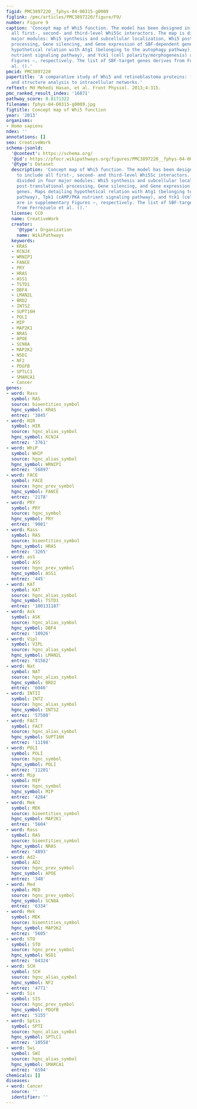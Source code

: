```yaml
---
figid: PMC3897220__fphys-04-00315-g0009
figlink: /pmc/articles/PMC3897220/figure/F9/
number: Figure 9
caption: 'Concept map of Whi5 function. The model has been designed in order to include
  all first-, second- and third-level Whi5Sc interactors. The map is divided in four
  major modules: Whi5 synthesis and subcellular localization, Whi5 post-translational
  processing, Gene silencing, and Gene expression of SBF-dependent genes. Maps detailing
  hypothetical relation with Atg1 (belonging to the autophagy pathway), Tpk1 (cAMP/PKA
  nutrient signaling pathway), and Yck1 (cell polarity/morphogenesis) are in supplementary
  Figures –, respectively. The list of SBF-target genes derives from Ferrezuelo et
  al. ().'
pmcid: PMC3897220
papertitle: 'A comparative study of Whi5 and retinoblastoma proteins: from sequence
  and structure analysis to intracellular networks.'
reftext: Md Mehedi Hasan, et al. Front Physiol. 2013;4:315.
pmc_ranked_result_index: '16871'
pathway_score: 0.8171322
filename: fphys-04-00315-g0009.jpg
figtitle: Concept map of Whi5 function
year: '2013'
organisms:
- Homo sapiens
ndex: ''
annotations: []
seo: CreativeWork
schema-jsonld:
  '@context': https://schema.org/
  '@id': https://pfocr.wikipathways.org/figures/PMC3897220__fphys-04-00315-g0009.html
  '@type': Dataset
  description: 'Concept map of Whi5 function. The model has been designed in order
    to include all first-, second- and third-level Whi5Sc interactors. The map is
    divided in four major modules: Whi5 synthesis and subcellular localization, Whi5
    post-translational processing, Gene silencing, and Gene expression of SBF-dependent
    genes. Maps detailing hypothetical relation with Atg1 (belonging to the autophagy
    pathway), Tpk1 (cAMP/PKA nutrient signaling pathway), and Yck1 (cell polarity/morphogenesis)
    are in supplementary Figures –, respectively. The list of SBF-target genes derives
    from Ferrezuelo et al. ().'
  license: CC0
  name: CreativeWork
  creator:
    '@type': Organization
    name: WikiPathways
  keywords:
  - KRAS
  - KCNJ4
  - WRNIP1
  - FANCE
  - PRY
  - HRAS
  - ASS1
  - TSTD1
  - DBF4
  - LMAN2L
  - BRD2
  - INTS2
  - SUPT16H
  - POLI
  - MIP
  - MAP2K1
  - NRAS
  - APOE
  - SCN8A
  - MAP2K2
  - NSD1
  - NF2
  - PDGFB
  - SPTLC1
  - SMARCA1
  - Cancer
genes:
- word: Rass
  symbol: RAS
  source: bioentities_symbol
  hgnc_symbol: KRAS
  entrez: '3845'
- word: HIR
  symbol: HIR
  source: hgnc_alias_symbol
  hgnc_symbol: KCNJ4
  entrez: '3761'
- word: WhiP
  symbol: WHIP
  source: hgnc_alias_symbol
  hgnc_symbol: WRNIP1
  entrez: '56897'
- word: FACE
  symbol: FACE
  source: hgnc_prev_symbol
  hgnc_symbol: FANCE
  entrez: '2178'
- word: PRY
  symbol: PRY
  source: hgnc_symbol
  hgnc_symbol: PRY
  entrez: '9081'
- word: Rass
  symbol: RAS
  source: bioentities_symbol
  hgnc_symbol: HRAS
  entrez: '3265'
- word: asS
  symbol: ASS
  source: hgnc_prev_symbol
  hgnc_symbol: ASS1
  entrez: '445'
- word: KAT
  symbol: KAT
  source: hgnc_alias_symbol
  hgnc_symbol: TSTD1
  entrez: '100131187'
- word: Ask
  symbol: ASK
  source: hgnc_alias_symbol
  hgnc_symbol: DBF4
  entrez: '10926'
- word: Vipl
  symbol: VIPL
  source: hgnc_alias_symbol
  hgnc_symbol: LMAN2L
  entrez: '81562'
- word: Nat
  symbol: NAT
  source: hgnc_alias_symbol
  hgnc_symbol: BRD2
  entrez: '6046'
- word: INTII
  symbol: INT2
  source: hgnc_alias_symbol
  hgnc_symbol: INTS2
  entrez: '57508'
- word: FACT
  symbol: FACT
  source: hgnc_alias_symbol
  hgnc_symbol: SUPT16H
  entrez: '11198'
- word: POLI
  symbol: POLI
  source: hgnc_symbol
  hgnc_symbol: POLI
  entrez: '11201'
- word: Mip
  symbol: MIP
  source: hgnc_symbol
  hgnc_symbol: MIP
  entrez: '4284'
- word: Mek
  symbol: MEK
  source: bioentities_symbol
  hgnc_symbol: MAP2K1
  entrez: '5604'
- word: Rass
  symbol: RAS
  source: bioentities_symbol
  hgnc_symbol: NRAS
  entrez: '4893'
- word: Ad2-
  symbol: AD2
  source: hgnc_prev_symbol
  hgnc_symbol: APOE
  entrez: '348'
- word: Med
  symbol: MED
  source: hgnc_prev_symbol
  hgnc_symbol: SCN8A
  entrez: '6334'
- word: Mek
  symbol: MEK
  source: bioentities_symbol
  hgnc_symbol: MAP2K2
  entrez: '5605'
- word: STO
  symbol: STO
  source: hgnc_prev_symbol
  hgnc_symbol: NSD1
  entrez: '64324'
- word: SCH
  symbol: SCH
  source: hgnc_alias_symbol
  hgnc_symbol: NF2
  entrez: '4771'
- word: Sis
  symbol: SIS
  source: hgnc_prev_symbol
  hgnc_symbol: PDGFB
  entrez: '5155'
- word: Sptis
  symbol: SPTI
  source: hgnc_alias_symbol
  hgnc_symbol: SPTLC1
  entrez: '10558'
- word: Swi
  symbol: SWI
  source: hgnc_alias_symbol
  hgnc_symbol: SMARCA1
  entrez: '6594'
chemicals: []
diseases:
- word: Cancer
  source: ''
  identifier: ''
---
```

